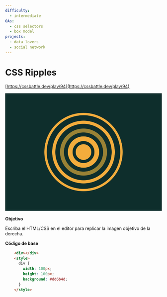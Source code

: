 ```yaml
---
difficulty:
  - intermediate
OAs:
  - css selectors
  - box model
projects:
  - data lovers
  - social network
---
```


# CSS Ripples

[https://cssbattle.dev/play/94](https://cssbattle.dev/play/94)

![](css-ripples.png)

__Objetivo__

Escriba el HTML/CSS en el editor para replicar la imagen objetivo de la derecha.

__Código de base__

```html
    <div></div>
    <style>
      div {
        width: 100px;
        height: 100px;
        background: #dd6b4d;
      }
    </style>
```
